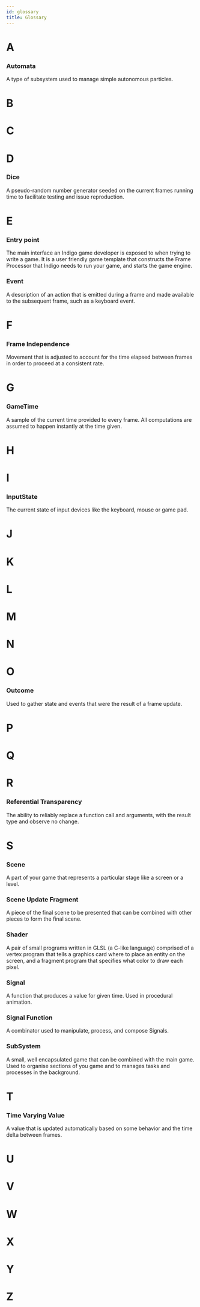 ```yaml
---
id: glossary
title: Glossary
---
```


# A

### Automata

A type of subsystem used to manage simple autonomous particles.

# B

# C

# D

### Dice

A pseudo-random number generator seeded on the current frames running time to facilitate testing and issue reproduction.

# E

### Entry point

The main interface an Indigo game developer is exposed to when trying to write a game. It is a user friendly game template that constructs the Frame Processor that Indigo needs to run your game, and starts the game engine.

### Event

A description of an action that is emitted during a frame and made available to the subsequent frame, such as a keyboard event.

# F

### Frame Independence

Movement that is adjusted to account for the time elapsed between frames in order to proceed at a consistent rate.

# G

### GameTime

A sample of the current time provided to every frame. All computations are assumed to happen instantly at the time given.

# H

# I

### InputState

The current state of input devices like the keyboard, mouse or game pad.

# J

# K

# L

# M

# N

# O

### Outcome

Used to gather state and events that were the result of a frame update.

# P

# Q

# R

### Referential Transparency

The ability to reliably replace a function call and arguments, with the result type and observe no change.

# S

### Scene

A part of your game that represents a particular stage like a screen or a level.

### Scene Update Fragment

A piece of the final scene to be presented that can be combined with other pieces to form the final scene.

### Shader

A pair of small programs written in GLSL (a C-like language) comprised of a vertex program that tells a graphics card where to place an entity on the screen, and a fragment program that specifies what color to draw each pixel.

### Signal

A function that produces a value for given time. Used in procedural animation.

### Signal Function

A combinator used to manipulate, process, and compose Signals.

### SubSystem

A small, well encapsulated game that can be combined with the main game. Used to organise sections of you game and to manages tasks and processes in the background.

# T

### Time Varying Value

A value that is updated automatically based on some behavior and the time delta between frames.

# U

# V

# W

# X

# Y

# Z
